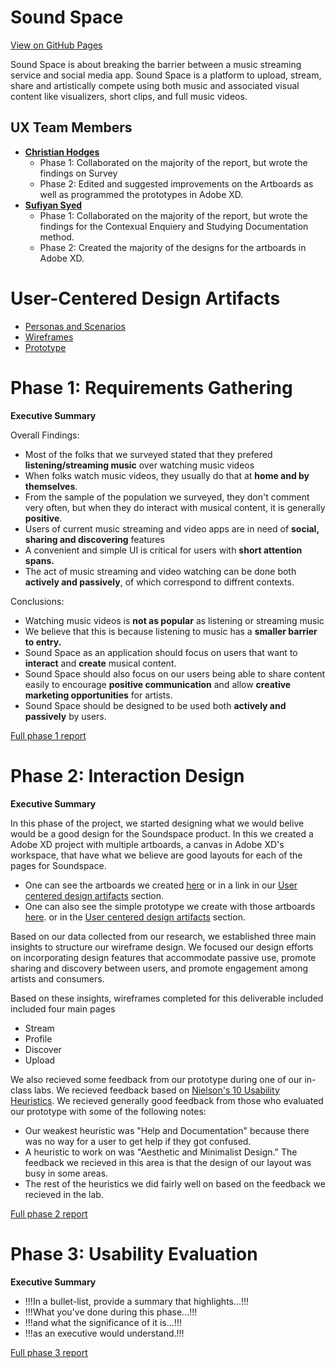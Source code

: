 # Sound Space 

[View on GitHub Pages](https://usabilityengineering.github.io/Sound-Space/)

Sound Space is about breaking the barrier between a music streaming service and social media app. Sound Space is a platform to upload, stream, share and artistically compete using both music and associated visual content like visualizers, short clips, and full music videos. 

## UX Team Members

- **[Christian Hodges](https://usabilityengineering.github.io/ux-portfolio-chodges7/)** 
    - Phase 1: Collaborated on the majority of the report, but wrote the findings on Survey
    - Phase 2: Edited and suggested improvements on the Artboards as well as programmed the prototypes in Adobe XD.
- **[Sufiyan Syed](https://usabilityengineering.github.io/ux-portfolio-SufiyanSyedCSUC/)** 
    - Phase 1: Collaborated on the majority of the report, but wrote the findings for the Contexual Enquiery and Studying Documentation method.
    - Phase 2: Created the majority of the designs for the artboards in Adobe XD. 

# User-Centered Design Artifacts

* [Personas and Scenarios](./requirements/personas-and-scenarios2.pdf)
* [Wireframes](./design/SoundSpace%20Wireframes%20.pdf)
* [Prototype](https://xd.adobe.com/view/3312afb3-c8a2-4068-8f52-79965d5bff20-6641/?fullscreen&hints=off)

# Phase 1: Requirements Gathering

**Executive Summary**

Overall Findings:

- Most of the folks that we surveyed stated that they prefered **listening/streaming music** over watching music videos
- When folks watch music videos, they usually do that at **home and by themselves**.
- From the sample of the population we surveyed, they don't comment very often, but when they do interact with musical content, it is generally **positive**.
- Users of current music streaming and video apps are in need of **social, sharing and discovering** features
- A convenient and simple UI is critical for users with **short attention spans.**
- The act of music streaming and video watching can be done both **actively and passively**, of which correspond to diffrent contexts.  

Conclusions:

- Watching music videos is **not as popular** as listening or streaming music
- We believe that this is because listening to music has a **smaller barrier to entry.**
- Sound Space as an application should focus on users that want to **interact** and **create** musical content.
- Sound Space should also focus on our users being able to share content easily to encourage **positive communication** and allow **creative marketing opportunities** for       artists.
- Sound Space should be designed to be used both **actively and passively** by users.  

[Full phase 1 report](requirements/)

# Phase 2: Interaction Design

**Executive Summary**

In this phase of the project, we started designing what we would belive would be a good design for the Soundspace product. In this we created a Adobe XD project with multiple artboards, a canvas in Adobe XD's workspace, that have what we believe are good layouts for each of the pages for Soundspace.

- One can see the artboards we created [here](./design/SoundSpace%20Wireframes%20.pdf) or in a link in our [User centered design artifacts](https://github.com/UsabilityEngineering/Sound-Space#user-centered-design-artifacts) section.
- One can also see the simple prototype we create with those artboards [here](https://xd.adobe.com/view/3312afb3-c8a2-4068-8f52-79965d5bff20-6641/?fullscreen&hints=off). or in the [User centered design artifacts](https://github.com/UsabilityEngineering/Sound-Space#user-centered-design-artifacts) section.

Based on our data collected from our research, we established three main insights to structure our wireframe design. We focused our design efforts on incorporating design features that accommodate passive use, promote sharing and discovery between users, and promote engagement among artists and consumers. 

Based on these insights, wireframes completed for this deliverable included included four main pages 
* Stream 
* Profile 
* Discover 
* Upload

We also recieved some feedback from our prototype during one of our in-class labs. We recieved feedback based on [Nielson's 10 Usability Heuristics](https://www.nngroup.com/articles/ten-usability-heuristics/). We recieved generally good feedback from those who evaluated our prototype with some of the following notes:
- Our weakest heuristic was "Help and Documentation" because there was no way for a user to get help if they got confused.
- A heuristic to work on was "Aesthetic and Minimalist Design." The feedback we recieved in this area is that the design of our layout was busy in some areas.
- The rest of the heuristics we did fairly well on based on the feedback we recieved in the lab.


[Full phase 2 report](design/)

# Phase 3: Usability Evaluation

**Executive Summary**

* !!!In a bullet-list, provide a summary that highlights...!!!
* !!!What you've done during this phase...!!!
* !!!and what the significance of it is...!!!
* !!!as an executive would understand.!!!

[Full phase 3 report](evaluation/)

